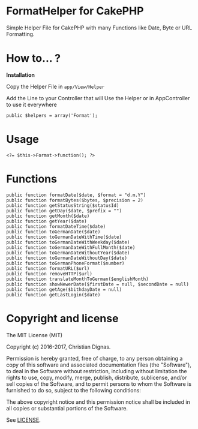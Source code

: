 # FormatHelper for CakePHP

Simple Helper File for CakePHP with many Functions like Date, Byte or URL Formatting.

# How to... ?

**Installation**

Copy the Helper File in ```app/View/Helper```

Add the Line to your Controller that will Use the Helper or in AppController to use it everywhere

```
public $helpers = array('Format');
```

# Usage

```
<?= $this->Format->function(); ?>
```
# Functions

```
public function formatDate($date, $format = "d.m.Y")
public function formatBytes($bytes, $precision = 2)
public function getStatusString($statusId)
public function getDay($date, $prefix = "")
public function getMonth($date)
public function getYear($date)
public function formatDateTime($date)
public function toGermanDate($date)
public function toGermanDateWithTime($date)
public function toGermanDateWithWeekday($date)
public function toGermanDateWithFullMonth($date)
public function toGermanDateWithoutYear($date)
public function toGermanDateWithoutDay($date)
public function toGermanPhoneFormat($number)
public function formatURL($url)
public function removeHTTP($url)
public function translateMonthToGerman($englishMonth)
public function showNewerDate($firstDate = null, $secondDate = null)
public function getAge($bithdayDate = null)
public function getLastLogin($date) 
```
# Copyright and license

The MIT License (MIT)

Copyright (c) 2016-2017, Christian Dignas.

Permission is hereby granted, free of charge, to any person obtaining a copy of this software and associated documentation files (the "Software"), to deal in the Software without restriction, including without limitation the rights to use, copy, modify, merge, publish, distribute, sublicense, and/or sell copies of the Software, and to permit persons to whom the Software is furnished to do so, subject to the following conditions:

The above copyright notice and this permission notice shall be included in all copies or substantial portions of the Software.

See [LICENSE](https://github.com/cdignas/FormatHelper/blob/master/LICENSE).
